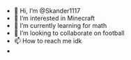 - 👋 Hi, I’m @Skander1117
- 👀 I’m interested in Minecraft
- 🌱 I’m currently learning for math
- 💞️ I’m looking to collaborate on football
- 📫 How to reach me idk
- 

<!---
Skander1117/Skander1117 is a ✨ special ✨ repository because its `README.md` (this file) appears on your GitHub profile.
You can click the Preview link to take a look at your changes.
--->
